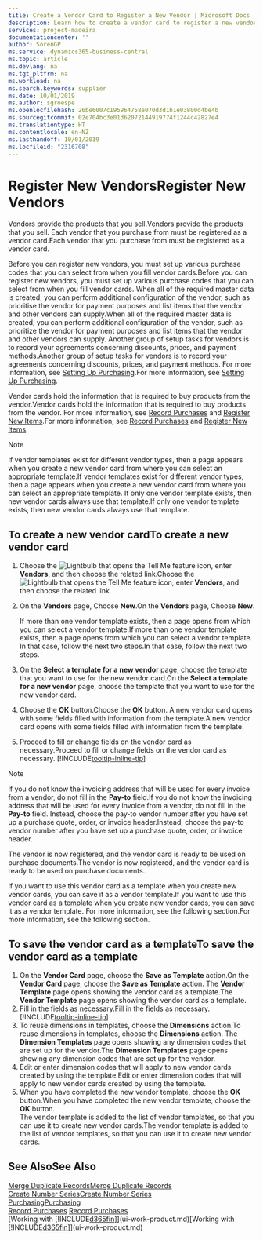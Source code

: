 ```yaml
---
title: Create a Vendor Card to Register a New Vendor | Microsoft Docs
description: Learn how to create a vendor card to register a new vendor or supplier.
services: project-madeira
documentationcenter: ''
author: SorenGP
ms.service: dynamics365-business-central
ms.topic: article
ms.devlang: na
ms.tgt_pltfrm: na
ms.workload: na
ms.search.keywords: supplier
ms.date: 10/01/2019
ms.author: sgroespe
ms.openlocfilehash: 26be6007c195964758e070d3d1b1e03800d4be4b
ms.sourcegitcommit: 02e704bc3e01d62072144919774f1244c42827e4
ms.translationtype: HT
ms.contentlocale: en-NZ
ms.lasthandoff: 10/01/2019
ms.locfileid: "2316708"
---
```

# <a name="register-new-vendors"></a><span data-ttu-id="76738-103">Register New Vendors</span><span class="sxs-lookup"><span data-stu-id="76738-103">Register New Vendors</span></span>
<span data-ttu-id="76738-104">Vendors provide the products that you sell.</span><span class="sxs-lookup"><span data-stu-id="76738-104">Vendors provide the products that you sell.</span></span> <span data-ttu-id="76738-105">Each vendor that you purchase from must be registered as a vendor card.</span><span class="sxs-lookup"><span data-stu-id="76738-105">Each vendor that you purchase from must be registered as a vendor card.</span></span>

<span data-ttu-id="76738-106">Before you can register new vendors, you must set up various purchase codes that you can select from when you fill vendor cards.</span><span class="sxs-lookup"><span data-stu-id="76738-106">Before you can register new vendors, you must set up various purchase codes that you can select from when you fill vendor cards.</span></span> <span data-ttu-id="76738-107">When all of the required master data is created, you can perform additional configuration of the vendor, such as prioritise the vendor for payment purposes and list items that the vendor and other vendors can supply.</span><span class="sxs-lookup"><span data-stu-id="76738-107">When all of the required master data is created, you can perform additional configuration of the vendor, such as prioritize the vendor for payment purposes and list items that the vendor and other vendors can supply.</span></span> <span data-ttu-id="76738-108">Another group of setup tasks for vendors is to record your agreements concerning discounts, prices, and payment methods.</span><span class="sxs-lookup"><span data-stu-id="76738-108">Another group of setup tasks for vendors is to record your agreements concerning discounts, prices, and payment methods.</span></span> <span data-ttu-id="76738-109">For more information, see [Setting Up Purchasing](purchasing-setup-purchasing.md).</span><span class="sxs-lookup"><span data-stu-id="76738-109">For more information, see [Setting Up Purchasing](purchasing-setup-purchasing.md).</span></span>

<span data-ttu-id="76738-110">Vendor cards hold the information that is required to buy products from the vendor.</span><span class="sxs-lookup"><span data-stu-id="76738-110">Vendor cards hold the information that is required to buy products from the vendor.</span></span> <span data-ttu-id="76738-111">For more information, see [Record Purchases](purchasing-how-record-purchases.md) and [Register New Items](inventory-how-register-new-items.md).</span><span class="sxs-lookup"><span data-stu-id="76738-111">For more information, see [Record Purchases](purchasing-how-record-purchases.md) and [Register New Items](inventory-how-register-new-items.md).</span></span>

> [!NOTE]  
>   <span data-ttu-id="76738-112">If vendor templates exist for different vendor types, then a page appears when you create a new vendor card from where you can select an appropriate template.</span><span class="sxs-lookup"><span data-stu-id="76738-112">If vendor templates exist for different vendor types, then a page appears when you create a new vendor card from where you can select an appropriate template.</span></span> <span data-ttu-id="76738-113">If only one vendor template exists, then new vendor cards always use that template.</span><span class="sxs-lookup"><span data-stu-id="76738-113">If only one vendor template exists, then new vendor cards always use that template.</span></span>

## <a name="to-create-a-new-vendor-card"></a><span data-ttu-id="76738-114">To create a new vendor card</span><span class="sxs-lookup"><span data-stu-id="76738-114">To create a new vendor card</span></span>
1. <span data-ttu-id="76738-115">Choose the ![Lightbulb that opens the Tell Me feature](media/ui-search/search_small.png "Tell me what you want to do") icon, enter **Vendors**, and then choose the related link.</span><span class="sxs-lookup"><span data-stu-id="76738-115">Choose the ![Lightbulb that opens the Tell Me feature](media/ui-search/search_small.png "Tell me what you want to do") icon, enter **Vendors**, and then choose the related link.</span></span>  
2. <span data-ttu-id="76738-116">On the **Vendors** page, Choose **New**.</span><span class="sxs-lookup"><span data-stu-id="76738-116">On the **Vendors** page, Choose **New**.</span></span>

    <span data-ttu-id="76738-117">If more than one vendor template exists, then a page opens from which you can select a vendor template.</span><span class="sxs-lookup"><span data-stu-id="76738-117">If more than one vendor template exists, then a page opens from which you can select a vendor template.</span></span> <span data-ttu-id="76738-118">In that case, follow the next two steps.</span><span class="sxs-lookup"><span data-stu-id="76738-118">In that case, follow the next two steps.</span></span>
3. <span data-ttu-id="76738-119">On the **Select a template for a new vendor** page, choose the template that you want to use for the new vendor card.</span><span class="sxs-lookup"><span data-stu-id="76738-119">On the **Select a template for a new vendor** page, choose the template that you want to use for the new vendor card.</span></span>
4. <span data-ttu-id="76738-120">Choose the **OK** button.</span><span class="sxs-lookup"><span data-stu-id="76738-120">Choose the **OK** button.</span></span> <span data-ttu-id="76738-121">A new vendor card opens with some fields filled with information from the template.</span><span class="sxs-lookup"><span data-stu-id="76738-121">A new vendor card opens with some fields filled with information from the template.</span></span>
5. <span data-ttu-id="76738-122">Proceed to fill or change fields on the vendor card as necessary.</span><span class="sxs-lookup"><span data-stu-id="76738-122">Proceed to fill or change fields on the vendor card as necessary.</span></span> [!INCLUDE[tooltip-inline-tip](includes/tooltip-inline-tip_md.md)]

> [!NOTE]  
>   <span data-ttu-id="76738-123">If you do not know the invoicing address that will be used for every invoice from a vendor, do not fill in the **Pay-to** field.</span><span class="sxs-lookup"><span data-stu-id="76738-123">If you do not know the invoicing address that will be used for every invoice from a vendor, do not fill in the **Pay-to** field.</span></span> <span data-ttu-id="76738-124">Instead, choose the pay-to vendor number after you have set up a purchase quote, order, or invoice header.</span><span class="sxs-lookup"><span data-stu-id="76738-124">Instead, choose the pay-to vendor number after you have set up a purchase quote, order, or invoice header.</span></span>

<span data-ttu-id="76738-125">The vendor is now registered, and the vendor card is ready to be used on purchase documents.</span><span class="sxs-lookup"><span data-stu-id="76738-125">The vendor is now registered, and the vendor card is ready to be used on purchase documents.</span></span>

<span data-ttu-id="76738-126">If you want to use this vendor card as a template when you create new vendor cards, you can save it as a vendor template.</span><span class="sxs-lookup"><span data-stu-id="76738-126">If you want to use this vendor card as a template when you create new vendor cards, you can save it as a vendor template.</span></span> <span data-ttu-id="76738-127">For more information, see the following section.</span><span class="sxs-lookup"><span data-stu-id="76738-127">For more information, see the following section.</span></span>

## <a name="to-save-the-vendor-card-as-a-template"></a><span data-ttu-id="76738-128">To save the vendor card as a template</span><span class="sxs-lookup"><span data-stu-id="76738-128">To save the vendor card as a template</span></span>
1. <span data-ttu-id="76738-129">On the **Vendor Card** page, choose the **Save as Template** action.</span><span class="sxs-lookup"><span data-stu-id="76738-129">On the **Vendor Card** page, choose the **Save as Template** action.</span></span> <span data-ttu-id="76738-130">The **Vendor Template** page opens showing the vendor card as a template.</span><span class="sxs-lookup"><span data-stu-id="76738-130">The **Vendor Template** page opens showing the vendor card as a template.</span></span>
2. <span data-ttu-id="76738-131">Fill in the fields as necessary.</span><span class="sxs-lookup"><span data-stu-id="76738-131">Fill in the fields as necessary.</span></span> [!INCLUDE[tooltip-inline-tip](includes/tooltip-inline-tip_md.md)]
3. <span data-ttu-id="76738-132">To reuse dimensions in templates, choose the **Dimensions** action.</span><span class="sxs-lookup"><span data-stu-id="76738-132">To reuse dimensions in templates, choose the **Dimensions** action.</span></span> <span data-ttu-id="76738-133">The **Dimension Templates** page opens showing any dimension codes that are set up for the vendor.</span><span class="sxs-lookup"><span data-stu-id="76738-133">The **Dimension Templates** page opens showing any dimension codes that are set up for the vendor.</span></span>
4. <span data-ttu-id="76738-134">Edit or enter dimension codes that will apply to new vendor cards created by using the template.</span><span class="sxs-lookup"><span data-stu-id="76738-134">Edit or enter dimension codes that will apply to new vendor cards created by using the template.</span></span>
5. <span data-ttu-id="76738-135">When you have completed the new vendor template, choose the **OK** button.</span><span class="sxs-lookup"><span data-stu-id="76738-135">When you have completed the new vendor template, choose the **OK** button.</span></span>  
   <span data-ttu-id="76738-136">The vendor template is added to the list of vendor templates, so that you can use it to create new vendor cards.</span><span class="sxs-lookup"><span data-stu-id="76738-136">The vendor template is added to the list of vendor templates, so that you can use it to create new vendor cards.</span></span>

## <a name="see-also"></a><span data-ttu-id="76738-137">See Also</span><span class="sxs-lookup"><span data-stu-id="76738-137">See Also</span></span>
[<span data-ttu-id="76738-138">Merge Duplicate Records</span><span class="sxs-lookup"><span data-stu-id="76738-138">Merge Duplicate Records</span></span>](sales-how-merge-duplicate-records.md)  
[<span data-ttu-id="76738-139">Create Number Series</span><span class="sxs-lookup"><span data-stu-id="76738-139">Create Number Series</span></span>](ui-create-number-series.md)  
[<span data-ttu-id="76738-140">Purchasing</span><span class="sxs-lookup"><span data-stu-id="76738-140">Purchasing</span></span>](purchasing-manage-purchasing.md)  
<span data-ttu-id="76738-141">[Record Purchases](purchasing-how-record-purchases.md) </span><span class="sxs-lookup"><span data-stu-id="76738-141">[Record Purchases](purchasing-how-record-purchases.md) </span></span>  
<span data-ttu-id="76738-142">[Working with [!INCLUDE[d365fin](includes/d365fin_md.md)]](ui-work-product.md)</span><span class="sxs-lookup"><span data-stu-id="76738-142">[Working with [!INCLUDE[d365fin](includes/d365fin_md.md)]](ui-work-product.md)</span></span>  
